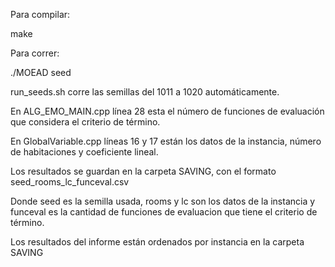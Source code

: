 Para compilar:

make

Para correr:

./MOEAD seed

run_seeds.sh corre las semillas del 1011 a 1020 automáticamente.

En ALG_EMO_MAIN.cpp línea 28 esta el número de funciones de evaluación que considera el criterio de término.

En GlobalVariable.cpp líneas 16 y 17 están los datos de la instancia, número de habitaciones y coeficiente lineal.

Los resultados se guardan en la carpeta SAVING, con el formato seed_rooms_lc_funceval.csv

Donde seed es la semilla usada, rooms y lc son los datos de la instancia y funceval es la cantidad de funciones de evaluacion que tiene el criterio de término.

Los resultados del informe están ordenados por instancia en la carpeta SAVING
